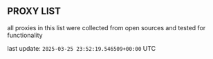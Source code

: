 ## PROXY LIST

all proxies in this list were collected from open sources and tested for functionality

last update: `2025-03-25 23:52:19.546509+00:00` UTC